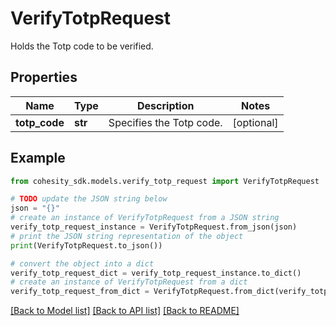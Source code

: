 # VerifyTotpRequest

Holds the Totp code to be verified.

## Properties

Name | Type | Description | Notes
------------ | ------------- | ------------- | -------------
**totp_code** | **str** | Specifies the Totp code. | [optional] 

## Example

```python
from cohesity_sdk.models.verify_totp_request import VerifyTotpRequest

# TODO update the JSON string below
json = "{}"
# create an instance of VerifyTotpRequest from a JSON string
verify_totp_request_instance = VerifyTotpRequest.from_json(json)
# print the JSON string representation of the object
print(VerifyTotpRequest.to_json())

# convert the object into a dict
verify_totp_request_dict = verify_totp_request_instance.to_dict()
# create an instance of VerifyTotpRequest from a dict
verify_totp_request_from_dict = VerifyTotpRequest.from_dict(verify_totp_request_dict)
```
[[Back to Model list]](../README.md#documentation-for-models) [[Back to API list]](../README.md#documentation-for-api-endpoints) [[Back to README]](../README.md)


